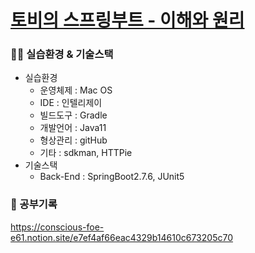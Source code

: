 # [토비의 스프링부트 - 이해와 원리](https://www.inflearn.com/course/%ED%86%A0%EB%B9%84-%EC%8A%A4%ED%94%84%EB%A7%81%EB%B6%80%ED%8A%B8-%EC%9D%B4%ED%95%B4%EC%99%80%EC%9B%90%EB%A6%AC)
### 👨‍🔧 실습환경 & 기술스택
- 실습환경
    - 운영체제 : Mac OS
    - IDE : 인텔리제이
    - 빌드도구 : Gradle
    - 개발언어 : Java11
    - 형상관리 : gitHub
    - 기타 : sdkman, HTTPie
- 기술스택
    - Back-End : SpringBoot2.7.6, JUnit5

### 📝 공부기록
https://conscious-foe-e61.notion.site/e7ef4af66eac4329b14610c673205c70
